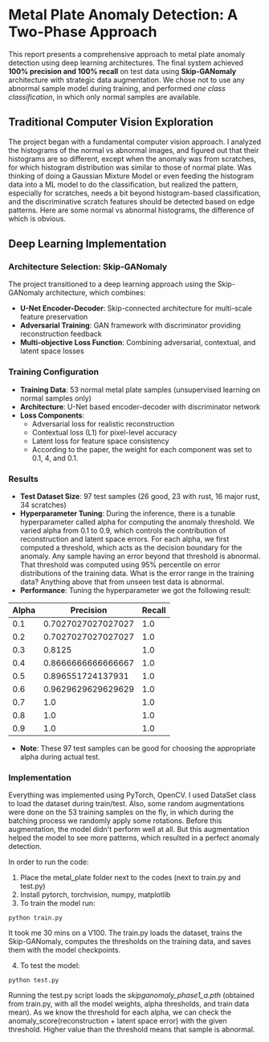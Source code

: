 # Metal Plate Anomaly Detection: A Two-Phase Approach

This report presents a comprehensive approach to metal plate anomaly detection using deep learning architectures. The final system achieved **100% precision and 100% recall** on test data using **Skip-GANomaly** architecture with strategic data augmentation. We chose not to use any abnormal sample model during training, and performed *one class classification*, in which only normal samples are available.


## Traditional Computer Vision Exploration

The project began with a fundamental computer vision approach. I analyzed the histograms of the normal vs abnormal images, and figured out that their histograms are so different, except when the anomaly was from scratches, for which histogram distribution was similar to those of normal plate. Was thinking of doing a Gaussian Mixture Model or even feeding the histogram data into a ML model to do the classification, but realized the pattern, especially for scratches, needs a bit beyond histogram-based classification, and the discriminative scratch features should be detected based on edge patterns. Here are some normal vs abnormal histograms, the difference of which is obvious.

## Deep Learning Implementation

### Architecture Selection: Skip-GANomaly
The project transitioned to a deep learning approach using the Skip-GANomaly architecture, which combines:

- **U-Net Encoder-Decoder**: Skip-connected architecture for multi-scale feature preservation
- **Adversarial Training**: GAN framework with discriminator providing reconstruction feedback
- **Multi-objective Loss Function**: Combining adversarial, contextual, and latent space losses

### Training Configuration
- **Training Data**: 53 normal metal plate samples (unsupervised learning on normal samples only)
- **Architecture**: U-Net based encoder-decoder with discriminator network
- **Loss Components**:
  - Adversarial loss for realistic reconstruction
  - Contextual loss (L1) for pixel-level accuracy
  - Latent loss for feature space consistency
  - According to the paper, the weight for each component was set to 0.1, 4, and 0.1.

### Results
- **Test Dataset Size**: 97 test samples (26 good, 23 with rust, 16 major rust, 34 scratches)
- **Hyperparameter Tuning**: During the inference, there is a tunable hyperparameter called alpha for computing the anomaly threshold. We varied alpha from 0.1 to 0.9, which controls the contribution of reconstruction and latent space errors. For each alpha, we first computed a threshold, which acts as the decision boundary for the anomaly. Any sample having an error beyond that threshold is abnormal. That threshold was computed using 95% percentile on error distributions of the training data. What is the error range in the training data? Anything above that from unseen test data is abnormal.
- **Performance**: Tuning the hyperparameter we got the following result:

| Alpha | Precision | Recall |
|-------|---------|---------|
| 0.1   | 0.7027027027027027 | 1.0 |
| 0.2   | 0.7027027027027027 | 1.0 |
| 0.3   | 0.8125 | 1.0 |
| 0.4   | 0.8666666666666667 | 1.0 |
| 0.5   | 0.896551724137931 | 1.0 |
| 0.6   | 0.9629629629629629 | 1.0 |
| 0.7   | 1.0 | 1.0 |
| 0.8   | 1.0 | 1.0 |
| 0.9   | 1.0 | 1.0 |

- **Note**: These 97 test samples can be good for choosing the appropriate alpha during actual test.


### Implementation
Everything was implemented using PyTorch, OpenCV. I used DataSet class to load the dataset during train/test. Also, some random augmentations were done on the 53 training samples on the fly, in which during the batching process we randomly apply some rotations. Before this augmentation, the model didn't perform well at all. But this augmentation helped the model to see more patterns, which resulted in a perfect anomaly detection.

In order to run the code:

1. Place the metal_plate folder next to the codes (next to train.py and test.py)
2. Install pytorch, torchvision, numpy, matplotlib
3. To train the model run:
```
python train.py
```
It took me 30 mins on a V100. The train.py loads the dataset, trains the Skip-GANomaly, computes the thresholds on the training data, and saves them with the model checkpoints.

4. To test the model:
```
python test.py
```
Running the test.py script loads the *skipganomaly_phase1_a.pth* (obtained from train.py, with all the model weights, alpha thresholds, and train data mean). As we know the threshold for each alpha, we can check the anomaly_score(reconstruction + latent space error) with the given threshold. Higher value than the threshold means that sample is abnormal.